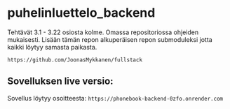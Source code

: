 # puhelinluettelo_backend
Tehtävät 3.1 - 3.22 osiosta kolme. Omassa repositoriossa ohjeiden mukaisesti. Lisään tämän repon alkuperäisen repon submoduleksi jotta kaikki löytyy samasta paikasta.

`https://github.com/JoonasMykkanen/fullstack`

## Sovelluksen live versio:
Sovellus löytyy osoitteesta: `https://phonebook-backend-0zfo.onrender.com`